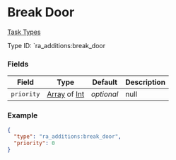 # Break Door
[Task Types](../task_types.md)

Type ID: `ra_additions:break_door
### Fields
 | Field | Type | Default | Description | 
|---|---|---|---|
 | `priority` | [Array](../data_types/array.md) of [Int](../data_types/int.md) | _optional_ | null | 

### Example
```json
{
  "type": "ra_additions:break_door",
  "priority": 0
}
```


